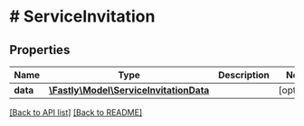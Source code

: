 # # ServiceInvitation

## Properties

Name | Type | Description | Notes
------------ | ------------- | ------------- | -------------
**data** | [**\Fastly\Model\ServiceInvitationData**](ServiceInvitationData.md) |  | [optional]

[[Back to API list]](../../README.md#endpoints) [[Back to README]](../../README.md)
